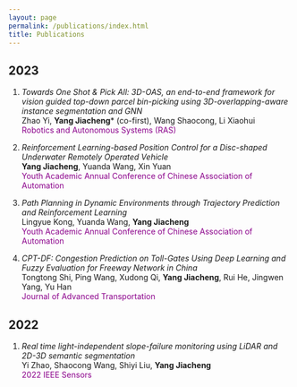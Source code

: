 ```yaml
---
layout: page
permalink: /publications/index.html
title: Publications
---
```



## 2023
1. *Towards One Shot & Pick All: 3D-OAS, an end-to-end framework for vision guided top-down parcel bin-picking using 3D-overlapping-aware instance segmentation and GNN*  
Zhao Yi, **Yang Jiacheng*** (co-first), Wang Shaocong, Li Xiaohui  
&zwnj;<font color='DarkMagenta'>Robotics and Autonomous Systems (RAS)</font>  
<!-- [[HTML](https://www.sciencedirect.com/science/article/abs/pii/S0921889023001306)]   -->

2. *Reinforcement Learning-based Position Control for a Disc-shaped Underwater Remotely Operated Vehicle*  
&zwnj;**Yang Jiacheng**, Yuanda Wang, Xin Yuan  
&zwnj;<font color='DarkMagenta'>Youth Academic Annual Conference of Chinese Association of Automation</font> 

3. *Path Planning in Dynamic Environments through Trajectory Prediction and Reinforcement Learning*  
Lingyue Kong, Yuanda Wang, **Yang Jiacheng**  
&zwnj;<font color='DarkMagenta'>Youth Academic Annual Conference of Chinese Association of Automation</font> 

4. *CPT-DF: Congestion Prediction on Toll-Gates Using Deep Learning and Fuzzy Evaluation for Freeway Network in China*  
Tongtong Shi, Ping Wang, Xudong Qi, **Yang Jiacheng**, Rui He, Jingwen Yang, Yu Han  
&zwnj;<font color='DarkMagenta'>Journal of Advanced Transportation</font>  
<!-- [[HTML](https://www.hindawi.com/journals/jat/2023/2941035/)]   -->


## 2022

1. *Real time light-independent slope-failure monitoring using LiDAR and 2D-3D semantic segmentation*  
Yi Zhao, Shaocong Wang, Shiyi Liu, **Yang Jiacheng**  
&zwnj;<font color='DarkMagenta'>2022 IEEE Sensors</font>  
<!-- [[HTML](https://ieeexplore.ieee.org/abstract/document/9967046)]   -->
